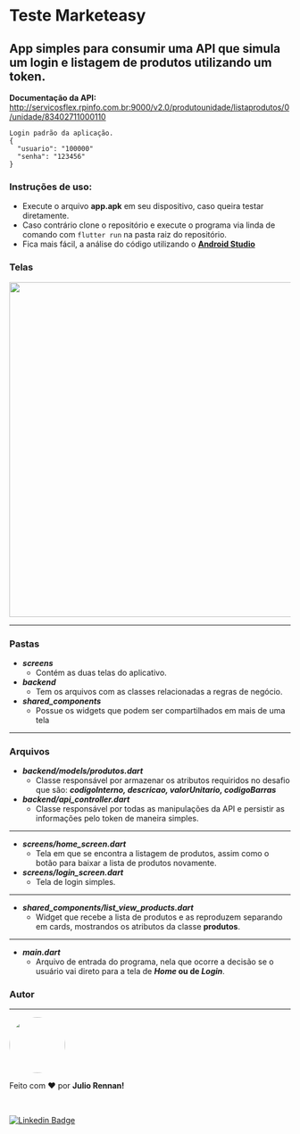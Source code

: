 # Teste Marketeasy

## App simples para consumir uma API que simula um login e listagem de produtos utilizando um token.
**Documentação da API:**  http://servicosflex.rpinfo.com.br:9000/v2.0/produtounidade/listaprodutos/0/unidade/83402711000110
````
Login padrão da aplicação.
{
  "usuario": "100000"
  "senha": "123456"
}
````
### Instruções de uso:
 - Execute o arquivo **app.apk** em seu dispositivo, caso queira testar diretamente.
 - Caso contrário clone o repositório e execute o programa via linda de comando com ````flutter run```` na pasta raiz do repositório.
 -  Fica mais fácil, a análise do código utilizando o [**Android Studio**](https://developer.android.com/studio?hl=pt&gclid=Cj0KCQjw24qHBhCnARIsAPbdtlIkuQhImjihjGh0lZVjSSGsAwlBTZigNuAdw-TTInSGBCKMYLxI4IAaAoQCEALw_wcB&gclsrc=aw.ds)


### Telas
<p align="center" > 
<img src="https://user-images.githubusercontent.com/57741609/124535681-89da5000-dde4-11eb-899c-5207933f1823.png" width="600"> 
</p>

---

### Pastas
  - _**screens**_
    - Contém as duas telas do aplicativo.
  - _**backend**_
    -  Tem os arquivos com as classes relacionadas a regras de negócio.
  - _**shared_components**_
    - Possue os widgets que podem ser compartilhados em mais de uma tela 
---

### Arquivos 
- _**backend/models/produtos.dart**_ 
  - Classe responsável por armazenar os atributos requiridos no desafio que são: **_codigoInterno, descricao, valorUnitario, codigoBarras_**
- _**backend/api_controller.dart**_
  - Classe responsável por todas as manipulações da API e persistir as informações pelo token de maneira simples.
---
- _**screens/home_screen.dart**_
    - Tela em que se encontra a listagem de produtos, assim como o botão para baixar a lista de produtos novamente.
 - _**screens/login_screen.dart**_
    - Tela de login simples.
 ---
 - _**shared_components/list_view_products.dart**_
    - Widget que recebe a lista de produtos e as reproduzem separando em cards, mostrandos os atributos da classe **produtos**.
 ---
- _**main.dart**_
    - Arquivo de entrada do programa, nela que ocorre a decisão se o usuário vai direto para a tela de **_Home_ ou de _Login_**.
### Autor
---

<img style="border-radius: 50%;" src="https://media-exp3.licdn.com/dms/image/C4D03AQEET_PIFFi3Bg/profile-displayphoto-shrink_800_800/0/1615702283090?e=1631145600&v=beta&t=13BaJch4ahIM5Y5Iak5j1yawePZHCv9Gy_NxCW3dTtg" width="100px;" alt=""/>

 <br />

Feito com ❤️ por **Julio Rennan!**


<br/>


[![Linkedin Badge](https://img.shields.io/badge/-Julio-blue?style=flat-square&logo=Linkedin&logoColor=white&link=https://www.linkedin.com/in/julio-souza-4ab63b1aa/)](https://www.linkedin.com/in/julio-souza-4ab63b1aa/) 
